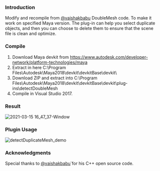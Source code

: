 ### Introduction
Modify and recompile from  [@vaishakbabu]( https://github.com/vaishakbabu/DoubleMesh ) DoubleMesh code. To make it work on specified Maya version.
The plug-in can help you select duplicate objects, and then you can choose to delete them to ensure that the scene file is clean and optimize.

### Compile
1. Download Maya devkit from https://www.autodesk.com/developer-network/platform-technologies/maya
2. Extract in here C:\Program Files\Autodesk\Maya2018\devkit\devkitBase\devkit\
3. Download ZIP and extract into C:\Program Files\Autodesk\Maya2018\devkit\devkitBase\devkit\plug-ins\detectDoubleMesh
4. Compile in Visual Studio 2017.

### Result
![2021-03-15 16_47_37-Window](https://user-images.githubusercontent.com/11975617/111126942-37afbd80-85ae-11eb-9ed4-feccf9ca660c.png)


### Plugin Usage
![detectDuplicateMesh_demo](https://user-images.githubusercontent.com/11975617/111123849-c91d3080-85aa-11eb-9ed8-c5b99c275cee.gif)


### Acknowledgments
Special thanks to [@vaishakbabu]( https://github.com/vaishakbabu/DoubleMesh )`for his C++ open source code.
